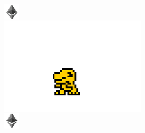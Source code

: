  <span>
    <td><img width="10%" height="10%" src='eth.gif' /></td>
    <td><img src='agumon.gif' /></td>
    <td><img width="10%" height="10%" src='eth.gif' /></td>
</span>


  
  

